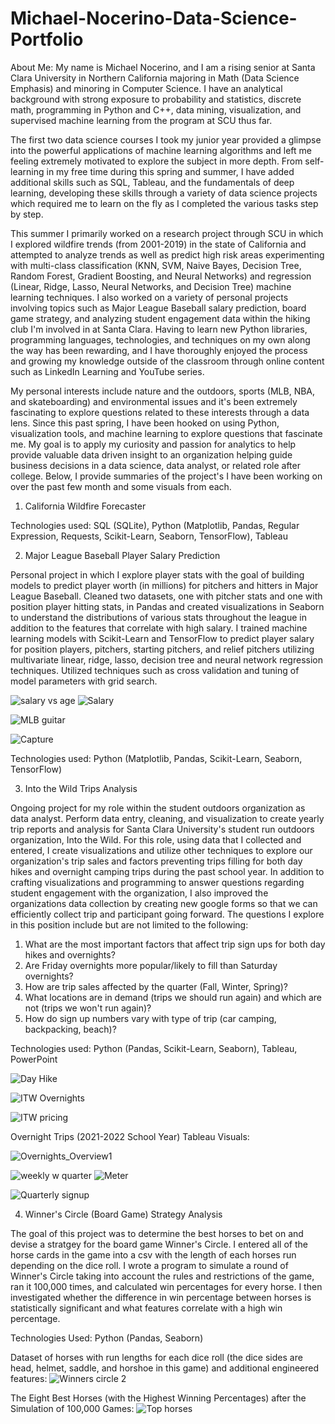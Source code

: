# Michael-Nocerino-Data-Science-Portfolio


About Me:
My name is Michael Nocerino, and I am a rising senior at Santa Clara University in Northern California majoring in Math (Data Science Emphasis) and minoring in Computer Science. I have an analytical background with strong exposure to probability and statistics, discrete math, programming in Python and C++, data mining, visualization, and supervised machine learning from the program at SCU thus far.

The first two data science courses I took my junior year provided a glimpse into the powerful applications of machine learning algorithms and left me feeling extremely motivated to explore the subject in more depth. From self-learning in my free time during this spring and summer, I have added additional skills such as SQL, Tableau, and the fundamentals of deep learning, developing these skills through a variety of data science projects which required me to learn on the fly as I completed the various tasks step by step. 

This summer I primarily worked on a research project through SCU in which I explored wildfire trends (from 2001-2019) in the state of California and attempted to analyze trends as well as predict high risk areas experimenting with multi-class classification (KNN, SVM, Naive Bayes, Decision Tree, Random Forest, Gradient Boosting, and Neural Networks) and regression (Linear, Ridge, Lasso, Neural Networks, and Decision Tree) machine learning techniques. I also worked on a variety of personal projects involving topics such as Major League Baseball salary prediction, board game strategy, and analyzing student engagement data within the hiking club I'm involved in at Santa Clara. Having to learn new Python libraries, programming languages, technologies, and techniques on my own along the way has been rewarding, and I have thoroughly enjoyed the process and growing my knowledge outside of the classroom through online content such as LinkedIn Learning and YouTube series.

My personal interests include nature and the outdoors, sports (MLB, NBA, and skateboarding) and environmental issues and it's been extremely fascinating to explore questions related to these interests through a data lens. Since this past spring, I have been hooked on using Python, visualization tools, and machine learning to explore questions that fascinate me. My goal is to apply my curiosity and passion for analytics to help provide valuable data driven insight to an organization helping guide business decisions in a data science, data analyst, or related role after college. Below, I provide summaries of the project's I have been working on over the past few month and some visuals from each.


1. California Wildfire Forecaster


Technologies used: SQL (SQLite), Python (Matplotlib, Pandas, Regular Expression, Requests, Scikit-Learn, Seaborn, TensorFlow), Tableau


2. Major League Baseball Player Salary Prediction

Personal project in which I explore player stats with the goal of building models to predict player worth (in millions) for pitchers and hitters in Major League Baseball. Cleaned two datasets, one with pitcher stats and one with position player hitting stats, in Pandas and created visualizations in Seaborn to understand the distributions of various stats throughout the league in addition to the features that correlate with high salary. I trained machine learning models with Scikit-Learn and TensorFlow to predict player salary for position players, pitchers, starting pitchers, and relief pitchers utilizing multivariate linear, ridge, lasso, decision tree and neural network regression techniques. Utilized techniques such as cross validation and tuning of model parameters with grid search.

![salary vs age](https://user-images.githubusercontent.com/81653555/183914933-a449e935-93e6-4801-a2ec-2cc8792291e0.JPG)
![Salary](https://user-images.githubusercontent.com/81653555/183914974-ee6d54e1-036c-4259-8dd4-f381e4abbb7e.JPG)


![MLB guitar](https://user-images.githubusercontent.com/81653555/183914333-947a77ec-bd28-44bd-8ba9-71fb7c973002.JPG)

![Capture](https://user-images.githubusercontent.com/81653555/184680718-e63126d7-98be-47c8-9352-097299da4c4a.JPG)


Technologies used: Python (Matplotlib, Pandas, Scikit-Learn, Seaborn, TensorFlow)


3. Into the Wild Trips Analysis

Ongoing project for my role within the student outdoors organization as data analyst. Perform data entry, cleaning, and visualization to create yearly trip reports and  analysis for Santa Clara University's student run outdoors organization, Into the Wild. For this role, using data that I collected and entered, I create visualizations and utilize other techniques to explore our organization's trip sales and factors preventing trips filling for both day hikes and overnight camping trips during the past school year. In addition to crafting visualizations and programming to answer questions regarding student engagement with the organization, I also improved the organizations data collection by creating new google forms so that we can efficiently collect trip and participant going forward. The questions I explore in this position include but are not limited to the following:

1. What are the most important factors that affect trip sign ups for both day hikes and overnights?
2. Are Friday overnights more popular/likely to fill than Saturday overnights?
3. How are trip sales affected by the quarter (Fall, Winter, Spring)?
4. What locations are in demand (trips we should run again) and which are not (trips we won't run again)?
5. How do sign up numbers vary with type of trip (car camping, backpacking, beach)?

Technologies used: Python (Pandas, Scikit-Learn, Seaborn), Tableau, PowerPoint


![Day Hike](https://user-images.githubusercontent.com/81653555/183910569-309c8e54-d674-4868-8f0d-5222602c0725.JPG)





![ITW Overnights](https://user-images.githubusercontent.com/81653555/183909835-dc41becb-4306-47c7-a932-f7068390bb2f.JPG)




![ITW pricing](https://user-images.githubusercontent.com/81653555/183909840-ccf350ed-28cf-4363-9750-17e03fa7e1d5.JPG)

Overnight Trips (2021-2022 School Year) Tableau Visuals:

![Overnights_Overview1](https://user-images.githubusercontent.com/81653555/183911802-d06aa820-c1ef-41df-9761-e53cff58b948.JPG)

![weekly w quarter](https://user-images.githubusercontent.com/81653555/183911830-96ca4ae0-e138-4b7b-8fa3-1e30b4d70cf9.JPG)
![Meter](https://user-images.githubusercontent.com/81653555/183912457-17718c03-de41-443f-b7e9-2669e5845cde.JPG)


![Quarterly signup](https://user-images.githubusercontent.com/81653555/183912019-c2e073be-4a85-4e4f-88e0-f4156d9b1423.JPG)


4. Winner's Circle (Board Game) Strategy Analysis

The goal of this project was to determine the best horses to bet on and devise a stratgey for the board game Winner's Circle. I entered all of the horse cards in the game into a csv with the length of each horses run depending on the dice roll. I wrote a program to simulate a round of Winner's Circle taking into account the rules and restrictions of the game, ran it 100,000 times, and calculated win percentages for every horse. I then investigated whether the difference in win percentage between horses is statistically significant and what features correlate with a high win percentage. 

Technologies Used: Python (Pandas, Seaborn)

Dataset of horses with run lengths for each dice roll (the dice sides are head, helmet, saddle, and horshoe in this game) and additional engineered features:
![Winners circle 2](https://user-images.githubusercontent.com/81653555/183908365-f94bf29d-2a6b-4a1c-b5c3-e336a55014c0.JPG)

The Eight Best Horses (with the Highest Winning Percentages) after the Simulation of 100,000 Games:
![Top horses](https://user-images.githubusercontent.com/81653555/183915854-873cc95d-707c-4339-9a14-9009a792bab7.JPG)



